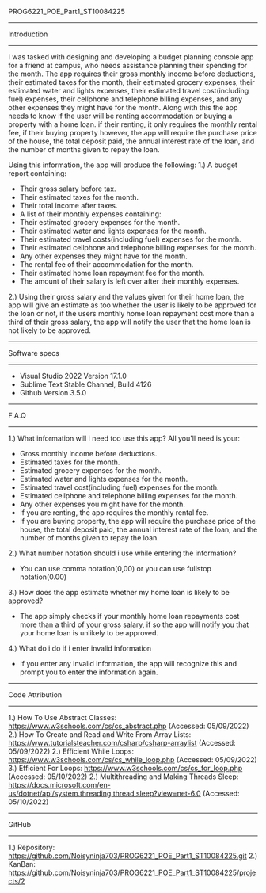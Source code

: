 PROG6221_POE_Part1_ST10084225

*****************
Introduction
*****************

I was tasked with designing and developing a budget planning console app for a friend at campus, who needs assistance planning their spending for the month. The app requires their gross monthly income before deductions, their estimated taxes for the month, their estimated grocery expenses, their estimated water and lights expenses, their estimated travel cost(including fuel) expenses, their cellphone and telephone billing expenses, and any other expenses they might have for the month. Along with this the app needs to know if the user will be renting accommodation or buying a property with a home loan. if their renting, it only requires the monthly rental fee,
if their buying property however, the app will require the purchase price of the house, the total deposit paid, the annual interest rate of the loan, and the number of months given to repay the loan.

Using this information, the app will produce the following:
1.) A budget report containing:
- Their gross salary before tax.
- Their estimated taxes for the month.
- Their total income after taxes.
- A list of their monthly expenses containing:
- Their estimated grocery expenses for the month.
- Their estimated water and lights expenses for the month.
- Their estimated travel costs(including fuel) expenses for the month.
- Their estimated cellphone and telephone billing expenses for the month.
- Any other expenses they might have for the month.
- The rental fee of their accommodation for the month.
- Their estimated home loan repayment fee for the month.
- The amount of their salary is left over after their monthly expenses.

2.) Using their gross salary and the values given for their home loan, the app will give an estimate as too whether the user is likely to be approved for the loan or not, if the users monthly home loan repayment cost more than a third of their gross salary, the app will notify the user that the home loan is not likely to be approved.

*****************
Software specs
*****************

- Visual Studio 2022 Version 17.1.0
- Sublime Text Stable Channel, Build 4126
- Github Version 3.5.0

*****************
F.A.Q
*****************

1.) What information will i need too use this app?
All you'll need is your:
- Gross monthly income before deductions.
- Estimated taxes for the month.
- Estimated grocery expenses for the month.
- Estimated water and lights expenses for the month.
- Estimated travel cost(including fuel) expenses for the month.
- Estimated cellphone and telephone billing expenses for the month.
- Any other expenses you might have for the month.
- If you are renting, the app requires the monthly rental fee.
- If you are buying property, the app will require the purchase price of the house, the total deposit paid, the annual interest rate of the loan, and the number of months given to repay the loan.

2.) What number notation should i use while entering the information?
- You can use comma notation(0,00) or you can use fullstop notation(0.00)

3.) How does the app estimate whether my home loan is likely to be approved?
- The app simply checks if your monthly home loan repayments cost more than a third of your gross salary, if so the app will notify you that your home loan is unlikely to be approved.

4.) What do i do if i enter invalid information
- If you enter any invalid information, the app will recognize this and prompt you to enter the information again.

*****************
Code Attribution
*****************

1.) How To Use Abstract Classes: https://www.w3schools.com/cs/cs_abstract.php (Accessed: 05/09/2022)
2.) How To Create and Read and Write From Array Lists: https://www.tutorialsteacher.com/csharp/csharp-arraylist (Accessed: 05/09/2022)
2.) Efficient While Loops: https://www.w3schools.com/cs/cs_while_loop.php (Accessed: 05/09/2022)
3.) Efficient For Loops: https://www.w3schools.com/cs/cs_for_loop.php (Accessed: 05/10/2022)
2.) Multithreading and Making Threads Sleep: https://docs.microsoft.com/en-us/dotnet/api/system.threading.thread.sleep?view=net-6.0 (Accessed: 05/10/2022)

*****************
GitHub
*****************

1.) Repository: https://github.com/Noisyninja703/PROG6221_POE_Part1_ST10084225.git
2.) KanBan: https://github.com/Noisyninja703/PROG6221_POE_Part1_ST10084225/projects/2
